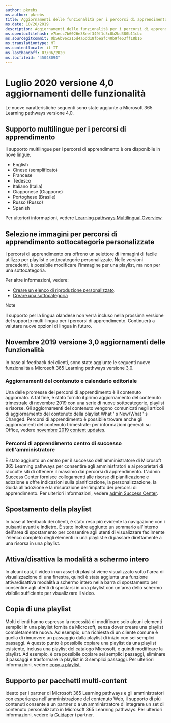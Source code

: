 ```yaml
---
author: pkrebs
ms.author: pkrebs
title: Aggiornamenti delle funzionalità per i percorsi di apprendimento
ms.date: 10/20/2019
description: Aggiornamenti delle funzionalità per i percorsi di apprendimento
ms.openlocfilehash: e7becc7b6026e38eef349f1c5c0b2bd380b11cbc
ms.sourcegitcommit: 0b56b96c215d4a5dd18fbeafc40b9fe63ff18b16
ms.translationtype: MT
ms.contentlocale: it-IT
ms.lasthandoff: 07/06/2020
ms.locfileid: "45048094"
---
```

# <a name="july-2020-version-40-feature-updates"></a>Luglio 2020 versione 4,0 aggiornamenti delle funzionalità 

Le nuove caratteristiche seguenti sono state aggiunte a Microsoft 365 Learning pathways versione 4,0. 

## <a name="multilingual-support-for-learning-pathways"></a>Supporto multilingue per i percorsi di apprendimento 
Il supporto multilingue per i percorsi di apprendimento è ora disponibile in nove lingue.  
- English     
- Cinese (semplificato) 
- Francese 
- Tedesco 
- Italiano (Italia) 
- Giapponese (Giappone) 
- Portoghese (Brasile) 
- Russo (Russo) 
- Spanish 

Per ulteriori informazioni, vedere [Learning pathways Multilingual Overview](custom_overview.md). 

## <a name="image-picker-for-learning-pathways-custom-subcategories"></a>Selezione immagini per percorsi di apprendimento sottocategorie personalizzate 
I percorsi di apprendimento ora offrono un selettore di immagini di facile utilizzo per playlist e sottocategorie personalizzate.  Nelle versioni precedenti, è possibile modificare l'immagine per una playlist, ma non per una sottocategoria.  

Per altre informazioni, vedere:
- [Creare un elenco di riproduzione personalizzato](custom_createnewplaylist.md). 
- [Creare una sottocategoria](custom_createnewcat.md)

> [!NOTE]
> Il supporto per la lingua olandese non verrà incluso nella prossima versione del supporto multi-lingua per i percorsi di apprendimento. Continuerà a valutare nuove opzioni di lingua in futuro.

## <a name="november-2019-version-30-feature-updates"></a>Novembre 2019 versione 3,0 aggiornamenti delle funzionalità
In base al feedback dei clienti, sono state aggiunte le seguenti nuove funzionalità a Microsoft 365 Learning pathways versione 3,0.

### <a name="content-updates-and-editorial-calendar"></a>Aggiornamenti del contenuto e calendario editoriale
Una delle promesse dei percorsi di apprendimento è il contenuto aggiornato. A tal fine, è stato fornito il primo aggiornamento del contenuto trimestrale di novembre 2019 con una serie di nuove sottocategorie, playlist e risorse. Gli aggiornamenti del contenuto vengono comunicati negli articoli di aggiornamento del contenuto della playlist What ' s New/What ' s Changed. Percorsi di apprendimento è possibile trovare anche gli aggiornamenti del contenuto trimestrale: per informazioni generali su Office, vedere [novembre 2019 content updates](custom_contentupdates.md).

### <a name="learning-pathways-admin-success-center"></a>Percorsi di apprendimento centro di successo dell'amministratore
È stato aggiunto un centro per il successo dell'amministratore di Microsoft 365 Learning pathways per consentire agli amministratori e ai proprietari di raccolte siti di ottenere il massimo dai percorsi di apprendimento. L'admin Success Center fornisce collegamenti alle risorse di pianificazione e adozione e offre indicazioni sulla pianificazione, la personalizzazione, la Guida all'adozione e la misurazione dell'impatto dei percorsi di apprendimento. Per ulteriori informazioni, vedere [admin Success Center](custom_successcenter.md).

## <a name="playlist-navigation"></a>Spostamento della playlist
In base al feedback dei clienti, è stato reso più evidente la navigazione con i pulsanti avanti e indietro. È stato inoltre aggiunto un sommario all'interno dell'area di spostamento per consentire agli utenti di visualizzare facilmente l'elenco completo degli elementi in una playlist e di passare direttamente a una risorsa in una playlist.

## <a name="toggle-full-screen-mode"></a>Attiva/disattiva la modalità a schermo intero
In alcuni casi, il video in un asset di playlist viene visualizzato sotto l'area di visualizzazione di una finestra, quindi è stata aggiunta una funzione attiva/disattiva modalità a schermo intero nella barra di spostamento per consentire agli utenti di spostarsi in una playlist con un'area dello schermo visibile sufficiente per visualizzare il video.

## <a name="copy-a-playlist"></a>Copia di una playlist
Molti clienti hanno espresso la necessità di modificare solo alcuni elementi semplici in una playlist fornita da Microsoft, senza dover creare una playlist completamente nuova. Ad esempio, una richiesta di un cliente comune è quella di rimuovere un passaggio dalla playlist di inizio con sei semplici passaggi. A questo punto è possibile copiare una playlist da una playlist esistente, inclusa una playlist del catalogo Microsoft, e quindi modificare la playlist. Ad esempio, è ora possibile copiare sei semplici passaggi, eliminare 3 passaggi e trasformare la playlist in 3 semplici passaggi. Per ulteriori informazioni, vedere [copy a playlist](custom_copyplaylist.md).

## <a name="multi-content-pack-support"></a>Supporto per pacchetti multi-content
Ideato per i partner di Microsoft 365 Learning pathways e gli amministratori con esperienza nell'amministrazione del contenuto Web, il supporto di più contenuti consente a un partner o a un amministratore di integrare un set di contenuto personalizzato in Microsoft 365 Learning pathways. Per ulteriori informazioni, vedere la [Guida](custom_partnerguide.md)per i partner.

